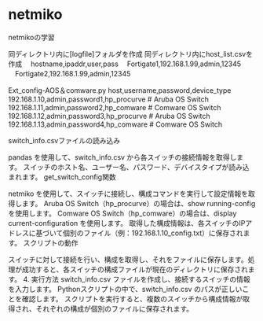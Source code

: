 # netmiko
netmikoの学習

同ディレクトリ内に[logfile]フォルダを作成
同ディレクトリ内にhost_list.csvを作成
　hostname,ipaddr,user,pass
　Fortigate1,192.168.1.99,admin,12345
　Fortigate2,192.168.1.99,admin,12345


Ext_config-AOS＆comware.py
host,username,password,device_type
192.168.1.10,admin,password1,hp_procurve   # Aruba OS Switch
192.168.1.11,admin,password2,hp_comware    # Comware OS Switch
192.168.1.12,admin,password3,hp_procurve   # Aruba OS Switch
192.168.1.13,admin,password4,hp_comware    # Comware OS Switch

switch_info.csvファイルの読み込み

pandas を使用して、switch_info.csv から各スイッチの接続情報を取得します。
スイッチのホスト名、ユーザー名、パスワード、デバイスタイプが読み込まれます。
get_switch_config関数

netmiko を使用して、スイッチに接続し、構成コマンドを実行して設定情報を取得します。
Aruba OS Switch（hp_procurve）の場合は、show running-config を使用します。
Comware OS Switch（hp_comware）の場合は、display current-configuration を使用します。
取得した構成情報は、各スイッチのIPアドレスに基づいて個別のファイル（例：192.168.1.10_config.txt）に保存されます。
スクリプトの動作

スイッチに対して接続を行い、構成を取得し、それをファイルに保存します。処理が成功すると、各スイッチの構成ファイルが現在のディレクトリに保存されます。
4. 実行方法
switch_info.csv ファイルを作成し、接続するスイッチの情報を入力します。
Pythonスクリプトの中で、switch_info.csv のパスが正しいことを確認します。
スクリプトを実行すると、複数のスイッチから構成情報が取得され、それぞれの構成が個別のファイルに保存されます。
